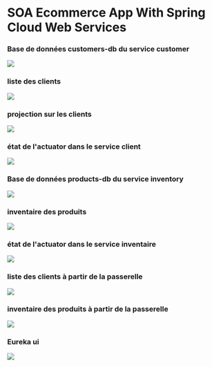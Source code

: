 # SOA Ecommerce App With Spring Cloud Web Services


### Base de données customers-db du service customer
<img src="screenshots/h2CustomersDb.png" />


### liste des clients
<img src="screenshots/listOfCustomers.png" />


### projection sur les clients
<img src="screenshots/projectionFullCustomer.png" />


### état de l'actuator dans le service client
<img src="screenshots/customerServiceActuatorHealthState.png" />


### Base de données products-db du service inventory
<img src="screenshots/listOfProducts.png" />


### inventaire des produits
<img src="screenshots/listOfProducts.png" />


### état de l'actuator dans le service inventaire
<img src="screenshots/inventoryServiceActuatorHealthState.png" />


### liste des clients à partir de la passerelle
<img src="screenshots/gatewayListOfClients.png" />


### inventaire des produits à partir de la passerelle
<img src="screenshots/gatewayListOfProducts.png" />


### Eureka ui
<img src="screenshots/eurekaUI.png" />
